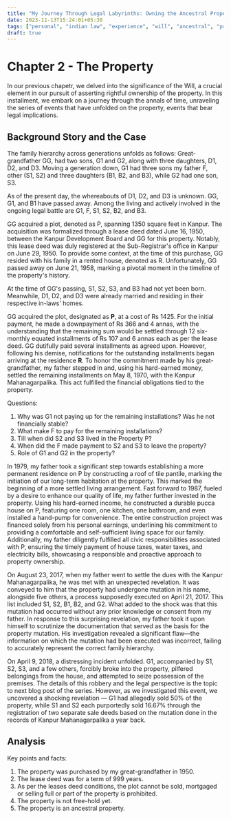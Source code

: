 ```yaml
---
title: "My Journey Through Legal Labyrinths: Owning the Ancestral Property"
date: 2023-11-13T15:24:01+05:30
tags: ["personal", "indian law", "experience", "will", "ancestral", "property", "law"]
draft: true
---
```


# Chapter 2 - The Property

In our previous chapetr, we delved into the significance of the Will, a crucial element in our pursuit of asserting rightful ownership of the property. In this installment, we embark on a journey through the annals of time, unraveling the series of events that have unfolded on the property, events that bear legal implications. 

## Background Story and the Case
The family hierarchy across generations unfolds as follows:
Great-grandfather GG, had two sons, G1 and G2, along with three daughters, D1, D2, and D3. Moving a generation down, G1 had three sons my father F, other (S1, S2) and three daughters (B1, B2, and B3), while G2 had one son, S3.

As of the present day, the whereabouts of D1, D2, and D3 is unknown. GG, G1, and B1 have passed away. Among the living and actively involved in the ongoing legal battle are G1, F, S1, S2, B2, and B3. 

GG acquired a plot, denoted as P, spanning 1350 square feet in Kanpur. The acquisition was formalized through a lease deed dated June 16, 1950, between the Kanpur Development Board and GG for this property. Notably, this lease deed was duly registered at the Sub-Registrar's office in Kanpur on June 29, 1950. To provide some context, at the time of this purchase, GG resided with his family in a rented house, denoted as R. Unfortunately, GG passed away on June 21, 1958, marking a pivotal moment in the timeline of the property's history.

At the time of GG's passing, S1, S2, S3, and B3 had not yet been born. Meanwhile, D1, D2, and D3 were already married and residing in their respective in-laws' homes.

GG acquired the plot, designated as **P**, at a cost of Rs 1425. For the initial payment, he made a downpayment of Rs 366 and 4 annas, with the understanding that the remaining sum would be settled through 12 six-monthly equated installments of Rs 107 and 6 annas each as per the lease deed. GG dutifully paid several installments as agreed upon. However, following his demise, notifications for the outstanding installments began arriving at the residence **R**. To honor the commitment made by his great-grandfather, my father stepped in and, using his hard-earned money, settled the remaining installments on May 8, 1970, with the Kanpur Mahanagarpalika. This act fulfilled the financial obligations tied to the property.

Questions:
1. Why was G1 not paying up for the remaining installations? Was he not financially stable?
2. What make F to pay for the remaining installations? 
3. Till when did S2 and S3 lived in the Property P?
4. When did the F made payment to S2 and S3 to leave the property?
5. Role of G1 and G2 in the property?

In 1979, my father took a significant step towards establishing a more permanent residence on P by constructing a roof of tile pantile, marking the initiation of our long-term habitation at the property. This marked the beginning of a more settled living arrangement. Fast forward to 1987, fueled by a desire to enhance our quality of life, my father further invested in the property. Using his hard-earned income, he constructed a durable pucca house on P, featuring one room, one kitchen, one bathroom, and even installed a hand-pump for convenience. The entire construction project was financed solely from his personal earnings, underlining his commitment to providing a comfortable and self-sufficient living space for our family. Additionally, my father diligently fulfilled all civic responsibilities associated with P, ensuring the timely payment of house taxes, water taxes, and electricity bills, showcasing a responsible and proactive approach to property ownership.

On August 23, 2017, when my father went to settle the dues with the Kanpur Mahanagarpalika, he was met with an unexpected revelation. It was conveyed to him that the property had undergone mutation in his name, alongside five others, a process supposedly executed on April 21, 2017. This list included S1, S2, B1, B2, and G2. What added to the shock was that this mutation had occurred without any prior knowledge or consent from my father. In response to this surprising revelation, my father took it upon himself to scrutinize the documentation that served as the basis for the property mutation. His investigation revealed a significant flaw—the information on which the mutation had been executed was incorrect, failing to accurately represent the correct family hierarchy. 

On April 9, 2018, a distressing incident unfolded. G1, accompanied by S1, S2, S3, and a few others, forcibly broke into the property, pilfered belongings from the house, and attempted to seize possession of the premises. The details of this robbery and the legal perspective is the topic to next blog post of the series. However, as we investigated this event, we uncovered a shocking revelation — G1 had allegedly sold 50% of the property, while S1 and S2 each purportedly sold 16.67% through the registration of two separate sale deeds based on the mutation done in the records of Kanpur Mahanagarpalika a year back.

## Analysis

Key points and facts:
1. The property was purchased by my great-grandfather in 1950.
3. The lease deed was for a term of 999 years.
2. As per the leases deed conditions, the plot cannot be sold, mortgaged or selling full or part of the property is prohibited.
3. The property is not free-hold yet.
4. The property is an ancestral property.






